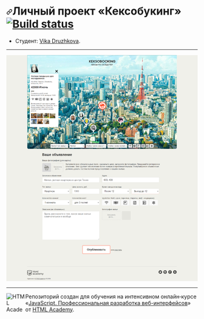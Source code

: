 <h1><a id="user-content-личный-проект-кексобукинг-" class="anchor" aria-hidden="true" href="#личный-проект-кексобукинг-"><svg class="octicon octicon-link" viewBox="0 0 16 16" version="1.1" width="16" height="16" aria-hidden="true"><path fill-rule="evenodd" d="M7.775 3.275a.75.75 0 001.06 1.06l1.25-1.25a2 2 0 112.83 2.83l-2.5 2.5a2 2 0 01-2.83 0 .75.75 0 00-1.06 1.06 3.5 3.5 0 004.95 0l2.5-2.5a3.5 3.5 0 00-4.95-4.95l-1.25 1.25zm-4.69 9.64a2 2 0 010-2.83l2.5-2.5a2 2 0 012.83 0 .75.75 0 001.06-1.06 3.5 3.5 0 00-4.95 0l-2.5 2.5a3.5 3.5 0 004.95 4.95l1.25-1.25a.75.75 0 00-1.06-1.06l-1.25 1.25a2 2 0 01-2.83 0z"></path></svg></a>Личный проект «Кексобукинг» <a href="https://travis-ci.com/htmlacademy-javascript/1516395-keksobooking-21" rel="nofollow"><img src="https://camo.githubusercontent.com/58ff501a330235662028e3c032edbe3a911ec34148bd2caecff92402e6561452/68747470733a2f2f7472617669732d63692e636f6d2f68746d6c61636164656d792d6a6176617363726970742f313531363339352d6b656b736f626f6f6b696e672d32312e7376673f6272616e63683d6d6173746572" alt="Build status" data-canonical-src="https://travis-ci.com/htmlacademy-javascript/1516395-keksobooking-21.svg?branch=master" style="max-width:100%;"></a></h1>

* Студент: [Vika Druzhkova](https://up.htmlacademy.ru/javascript/21/user/1516395).

---

<a href="https://druzhkova.github.io/1516395-keksobooking-21/"><img src="./img/keksobooking.png"></a>

---

<p><a href="https://htmlacademy.ru/intensive/javascript" rel="nofollow"><img align="left" width="50" height="50" alt="HTML Academy" src="https://camo.githubusercontent.com/073a92e805b9d72f09131029c2bbca1592b303021044f0869961244a25415707/68747470733a2f2f75702e68746d6c61636164656d792e72752f7374617469632f696d672f696e74656e736976652f6a6176617363726970742f6c6f676f2d666f722d6769746875622d322e706e67" data-canonical-src="https://up.htmlacademy.ru/static/img/intensive/javascript/logo-for-github-2.png" style="max-width:100%;"></a></p>
<p>Репозиторий создан для обучения на интенсивном онлайн‑курсе «<a href="https://htmlacademy.ru/intensive/javascript" rel="nofollow">JavaScript. Профессиональная разработка веб-интерфейсов</a>» от <a href="https://htmlacademy.ru" rel="nofollow">HTML Academy</a>.</p>
